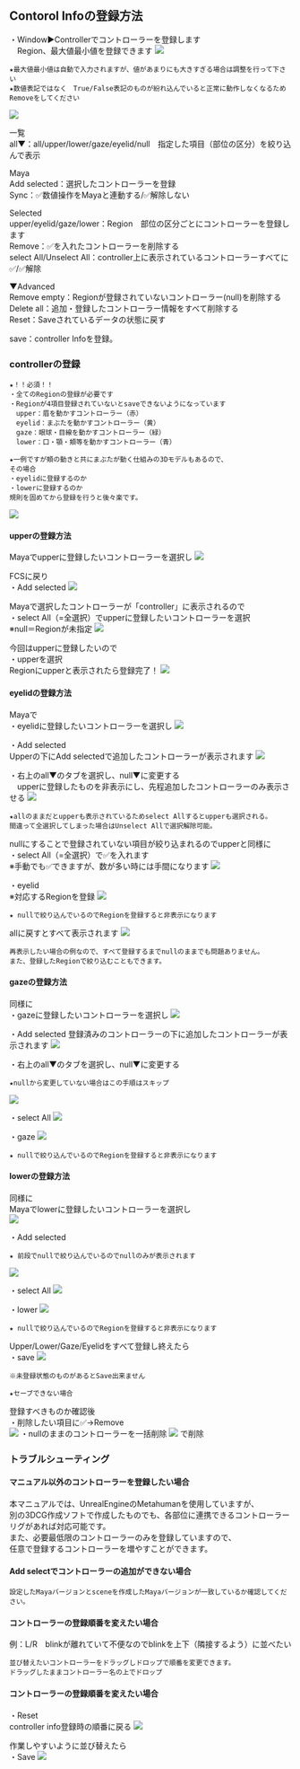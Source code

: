 ## Contorol Infoの登録方法

・Window▶Controllerでコントローラーを登録します  
　Region、最大値最小値を登録できます
![](images/C001.png)


```{note}
★最大値最小値は自動で入力されますが、値があまりにも大きすぎる場合は調整を行って下さい  
★数値表記ではなく　True/False表記のものが紛れ込んでいると正常に動作しなくなるためRemoveをしてください
```

![](images/C002.png)

一覧  
all▼：all/upper/lower/gaze/eyelid/null　指定した項目（部位の区分）を絞り込んで表示  

Maya  
Add selected：選択したコントローラーを登録  
Sync：✅数値操作をMayaと連動する/✅解除しない  

Selected  
upper/eyelid/gaze/lower：Region　部位の区分ごとにコントローラーを登録します  
Remove：✅を入れたコントローラーを削除する  
select All/Unselect All：controller上に表示されているコントローラーすべてに✅/✅解除 

▼Advanced  
Remove empty：Regionが登録されていないコントローラー(null)を削除する  
Delete all：追加・登録したコントローラー情報をすべて削除する  
Reset：Saveされているデータの状態に戻す

 save：controller Infoを登録。

### controllerの登録

```{warning}
★！！必須！！ 
・全てのRegionの登録が必要です  
・Regionが4項目登録されていないとsaveできないようになっています  
　upper：眉を動かすコントローラー（赤）  
　eyelid：まぶたを動かすコントローラー（黄）  
　gaze：眼球・目線を動かすコントローラー（緑）  
　lower：口・顎・頬等を動かすコントローラー（青）  

★一例ですが頬の動きと共にまぶたが動く仕組みの3Dモデルもあるので、
その場合  
・eyelidに登録するのか  
・lowerに登録するのか  
規則を固めてから登録を行うと後々楽です。  
```
![](images/image64.jpg)


#### upperの登録方法 

Mayaでupperに登録したいコントローラーを選択し
![](images/image36.png)

FCSに戻り  
・Add selected
![](images/C003.png)


Mayaで選択したコントローラーが「controller」に表示されるので  
・select All（=全選択）でupperに登録したいコントローラーを選択  
※null＝Regionが未指定
![](images/C004.png)

今回はupperに登録したいので  
・upperを選択  
Regionにupperと表示されたら登録完了！
![](images/C005.png)

#### eyelidの登録方法

Mayaで  
・eyelidに登録したいコントローラーを選択し
![](images/image49.png)

・Add selected  
Upperの下にAdd selectedで追加したコントローラーが表示されます
![](images/C006.png)

・右上のall▼のタブを選択し、null▼に変更する  
　upperに登録したものを非表示にし、先程追加したコントローラーのみ表示させる
![](images/C007.png)

```{note}
★allのままだとupperも表示されているためselect Allするとupperも選択される。  
間違って全選択してしまった場合はUnselect Allで選択解除可能。
```

nullにすることで登録されていない項目が絞り込まれるのでupperと同様に  
・select All（=全選択）で✅を入れます  
※手動でも✅できますが、数が多い時には手間になります
![](images/C008.png)

・eyelid  
※対応するRegionを登録
![](images/C009.png)
```{note}
★ nullで絞り込んでいるのでRegionを登録すると非表示になります
```


allに戻すとすべて表示されます
![](images/C010.png)


```{note}
再表示したい場合の例なので、すべて登録するまでnullのままでも問題ありません。  
また、登録したRegionで絞り込むこともできます。
```

#### gazeの登録方法

同様に  
・gazeに登録したいコントローラーを選択し
![](images/image47.png)

・Add selected
登録済みのコントローラーの下に追加したコントローラーが表示されます
![](images/C011.png)

・右上のall▼のタブを選択し、null▼に変更する
```{note}
★nullから変更していない場合はこの手順はスキップ
```
![](images/C012.png)

・select All
![](images/C013.png)

・gaze
![](images/C014.png)
```{note}
★ nullで絞り込んでいるのでRegionを登録すると非表示になります
```

#### lowerの登録方法

同様に  
Mayaでlowerに登録したいコントローラーを選択し  
![](images/image60.png)

・Add selected
```{note}
★ 前段でnullで絞り込んでいるのでnullのみが表示されます
```
![](images/C015.png)

・select All
![](images/C016.png)

・lower
![](images/C017.png)
```{note}
★ nullで絞り込んでいるのでRegionを登録すると非表示になります
```

Upper/Lower/Gaze/Eyelidをすべて登録し終えたら  
・save
![](images/C018.png)

```{warning}
※未登録状態のものがあるとSave出来ません
```

```{note}
★セーブできない場合
```
登録すべきものか確認後  
・削除したい項目に✅→Remove  
![](images/C019.png)
・nullのままのコントローラーを一括削除
![](images/C020.png)
で削除

### トラブルシューティング

#### マニュアル以外のコントローラーを登録したい場合
本マニュアルでは、UnrealEngineのMetahumanを使用していますが、  
別の3DCG作成ソフトで作成したものでも、各部位に連携できるコントローラーリグがあれば対応可能です。  
また、必要最低限のコントローラーのみを登録していますので、  
任意で登録するコントローラーを増やすことができます。


#### Add selectでコントローラーの追加ができない場合
```{warning} 
設定したMayaバージョンとsceneを作成したMayaバージョンが一致しているか確認してください。
```
#### コントローラーの登録順番を変えたい場合

例：L/R　blinkが離れていて不便なのでblinkを上下（隣接するよう）に並べたい
```{note}
並び替えたいコントローラーをドラッグしドロップで順番を変更できます。  
ドラッグしたままコントローラー名の上でドロップ
```
#### コントローラーの登録順番を変えたい場合
 
・Reset  
controller info登録時の順番に戻る
![](images/C021.png)

作業しやすいように並び替えたら  
・Save
![](images/C018.png)
